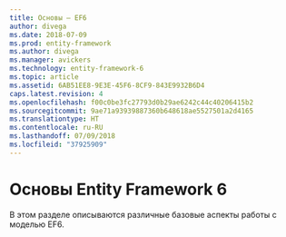```yaml
---
title: Основы — EF6
author: divega
ms.date: 2018-07-09
ms.prod: entity-framework
ms.author: divega
ms.manager: avickers
ms.technology: entity-framework-6
ms.topic: article
ms.assetid: 6AB51EE8-9E3E-45F6-8CF9-843E9932B6D4
caps.latest.revision: 4
ms.openlocfilehash: f00c0be3fc27793d0b29ae6242c44c40206415b2
ms.sourcegitcommit: 9ae71a93939887360b648618ae5527501a2d4165
ms.translationtype: HT
ms.contentlocale: ru-RU
ms.lasthandoff: 07/09/2018
ms.locfileid: "37925909"
---
```

# <a name="entity-framework-6-fundamentals"></a>Основы Entity Framework 6
В этом разделе описываются различные базовые аспекты работы с моделью EF6.
